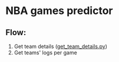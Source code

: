 # NBA games predictor


## Flow:
1. Get team details ([get_team_details.py](get_data.py))
2. Get teams' logs per game 
